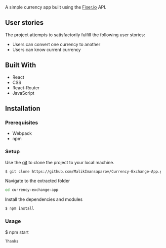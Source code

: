 A simple currency app built using the [Fixer.io](http://fixer.io/) API.



## User stories

The project attempts to satisfactorily fulfill the following user stories:

* Users can convert one currency to another
* Users can know current currency  

## Built With

* React
* CSS
* React-Router
* JavaScript

## Installation
### Prerequisites
- Webpack 
- npm

### Setup
Use the [git](https://git-scm.com/downloads) to clone the project to your local machine.
```sh
$ git clone https://github.com/MalikImansaparov/Currency-Exchange-App.git
```

Navigate to the extracted folder
```sh 
cd currency-exchange-app
```

Install the dependencies and modules
```sh
$ npm install
```

### Usage

$ npm start
```
Thanks
